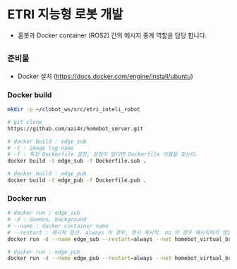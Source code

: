 
# ETRI 지능형 로봇 개발

- 홈봇과 Docker container (ROS2) 간의 메시지 중계 역할을 담당 합니다.

## ```준비물```

- Docker 설치 (https://docs.docker.com/engine/install/ubuntu)

### Docker build
```bash
mkdir -p ~/clobot_ws/src/etri_inteli_robot

# git clone
https://github.com/aai4r/homebot_server.git

# docker build : edge_sub
# -t : image tag name
# -f : 특정 Dockerfile 설정, 설정이 없다면 Dockerfile 이름을 찾는다.
docker build -t edge_sub -f Dockerfile.sub .

# docker build : edge_pub
docker build -t edge_pub -f Dockerfile.pub .
```

### Docker run
```bash
# docker run : edge_sub
# -d : daemon, background
# --name : docker container name
# --restart : 재시작 옵션. always 의 경우, 항시 재시작. no 의 경우 재시작하지 않음 
docker run -d --name edge_sub --restart=always --net homebot_virtual_bridge --ip 172.39.0.4 edge_sub

# docker run : edge_pub
docker run -d --name edge_pub --restart=always --net homebot_virtual_bridge --ip 172.39.0.5 edge_pub
```
